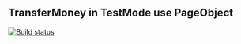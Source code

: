 ## TransferMoney in TestMode use PageObject

[![Build status](https://ci.appveyor.com/api/projects/status/j9iogramd1e594v6?svg=true)](https://ci.appveyor.com/project/HolzQA/pageobject)
